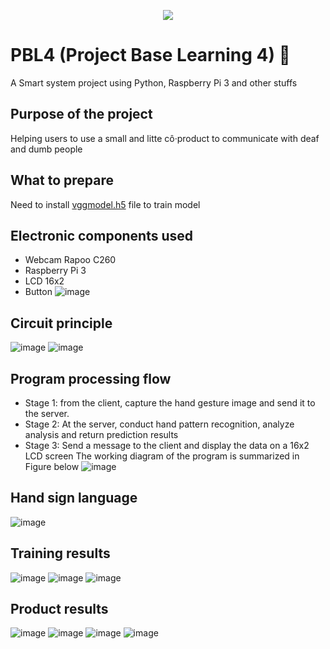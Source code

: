 <p align="center">
  <img src="https://user-images.githubusercontent.com/77973385/215351014-1cd69081-485f-4f9f-93a0-92b83acc86db.png" />
</p>

# PBL4 (Project Base Learning 4) :milky_way:
A Smart system project using Python, Raspberry Pi 3 and other stuffs
## Purpose of the project 
Helping users to use a small and litte cô·product to communicate with deaf and dumb people
## What to prepare
Need to install [vggmodel.h5](https://drive.google.com/file/d/1P-QKyXx1UEra-4fmpj4aWsKFHZByhijF/view?usp=share_link) file to train model
## Electronic components used
+ Webcam Rapoo C260
+ Raspberry Pi 3
+ LCD 16x2
+ Button
![image](https://user-images.githubusercontent.com/77973385/215351471-9c118313-50c9-41ca-88a2-159cc20bc9ad.png)
## Circuit principle
![image](https://user-images.githubusercontent.com/77973385/215351534-a960d23e-0665-415f-8313-53b942b410ab.png)
![image](https://user-images.githubusercontent.com/77973385/215351969-5aac87da-d3c6-4749-abe3-86eddea828ad.png)

## Program processing flow
+ Stage 1: from the client, capture the hand gesture image and send it to the server.
+ Stage 2: At the server, conduct hand pattern recognition, analyze analysis and return prediction results
+ Stage 3: Send a message to the client and display the data on a 16x2 LCD screen
The working diagram of the program is summarized in Figure below
![image](https://user-images.githubusercontent.com/77973385/215351644-abdedcc1-9df9-4268-87a6-28851432b608.png)
## Hand sign language
![image](https://user-images.githubusercontent.com/77973385/215352076-2f5da069-7093-4c6b-98ba-1fe878cd5d69.png)
## Training results
![image](https://user-images.githubusercontent.com/77973385/215351684-47a18eb7-65d7-4dbb-8eba-9a189b9d741e.png)
![image](https://user-images.githubusercontent.com/77973385/215351689-2d3bc607-b07a-4936-bb17-da5d7a624c9d.png)
![image](https://user-images.githubusercontent.com/77973385/215351696-f850d528-3e93-4e9d-a18d-02d5d1844846.png)
## Product results
![image](https://user-images.githubusercontent.com/77973385/215351890-67b595db-1ff9-4568-9362-01f1ac813269.png)
![image](https://user-images.githubusercontent.com/77973385/215351900-04ba7838-6d10-48d8-8f36-0f0a0a0898c5.png)
![image](https://user-images.githubusercontent.com/77973385/215351939-b2795c59-016f-430f-9528-18c219e9784f.png)
![image](https://user-images.githubusercontent.com/77973385/215351948-d01cbae6-2507-4cbe-b953-4f295f4eae92.png)

